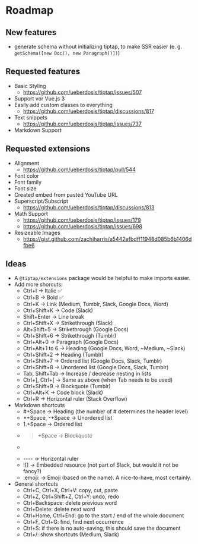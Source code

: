 # Roadmap

## New features

* generate schema without initializing tiptap, to make SSR easier (e. g. `getSchema([new Doc(), new Paragraph()])`)

## Requested features

* Basic Styling
    * https://github.com/ueberdosis/tiptap/issues/507
* Support vor Vue.js 3
* Easily add custom classes to everything
    * https://github.com/ueberdosis/tiptap/discussions/817
* Text snippets
    * https://github.com/ueberdosis/tiptap/issues/737
* Markdown Support

## Requested extensions

* Alignment
    * https://github.com/ueberdosis/tiptap/pull/544
* Font color
* Font family
* Font size
* Created embed from pasted YouTube URL
* Superscript/Subscript
    * https://github.com/ueberdosis/tiptap/discussions/813
* Math Support
    * https://github.com/ueberdosis/tiptap/issues/179
    * https://github.com/ueberdosis/tiptap/issues/698
* Resizeable Images
    * https://gist.github.com/zachjharris/a5442efbdff11948d085b6b1406dfbe6

## Ideas

* A `@tiptap/extensions` package would be helpful to make imports easier.
* Add more shorcuts:
    * Ctrl+I → Italic ✅
    * Ctrl+B → Bold ✅
    * Ctrl+K → Link (Medium, Tumblr, Slack, Google Docs, Word)
    * Ctrl+Shift+K → Code (Slack)
    * Shift+Enter → Line break
    * Ctrl+Shift+X → Strikethrough (Slack)
    * Alt+Shift+5 → Strikethrough (Google Docs)
    * Ctrl+Shift+6 → Strikethrough (Tumblr)
    * Ctrl+Alt+0 → Paragraph (Google Docs)
    * Ctrl+Alt+1 to 6 → Heading (Google Docs, Word, ~Medium, ~Slack)
    * Ctrl+Shift+2 → Heading (Tumblr)
    * Ctrl+Shift+7 → Ordered list (Google Docs, Slack, Tumblr)
    * Ctrl+Shift+8 → Unordered list (Google Docs, Slack, Tumblr)
    * Tab, Shift+Tab → Increase / decrease nesting in lists
    * Ctrl+], Ctrl+[ → Same as above (when Tab needs to be used)
    * Ctrl+Shift+9 → Blockquote (Tumblr)
    * Ctrl+Alt+K → Code block (Slack)
    * Ctrl+R → Horizontal ruler (Stack Overflow)
* Markdown shortcuts
    * #+Space → Heading (the number of # determines the header level)
    * *+Space, -+Space → Unordered list
    * 1.+Space → Ordered list
    * >+Space → Blockquote
    * ```+Space → Code block
    * ---- → Horizontal ruler
    * ![] → Embedded resource (not part of Slack, but would it not be fancy?)
    * :emoji: → Emoji (based on the name). A nice-to-have, most certainly.
* General shortcuts
    * Ctrl+C, Ctrl+X, Ctrl+V: copy, cut, paste
    * Ctrl+Z, Ctrl+Shift+Z, Ctrl+Y: undo, redo
    * Ctrl+Backspace: delete previous word
    * Ctrl+Delete: delete next word
    * Ctrl+Home, Ctrl+End: go to the start / end of the whole document
    * Ctrl+F, Ctrl+G: find, find next occurrence
    * Ctrl+S: if there is no auto-saving, this should save the document
    * Ctrl+/: show shortcuts (Medium, Slack)
